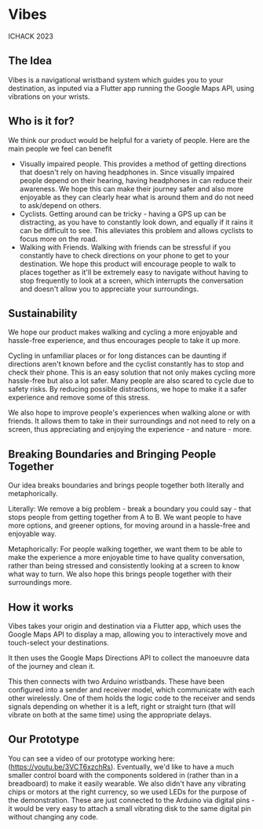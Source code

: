 # Vibes

ICHACK 2023 

## The Idea

Vibes is a navigational wristband system which guides you to your destination, as inputed via a Flutter app running the Google Maps API, using vibrations on your wrists. 

## Who is it for?

We think our product would be helpful for a variety of people. Here are the main people we feel can benefit

- Visually impaired people. This provides a method of getting directions that doesn't rely on having headphones in. Since visually impaired people depend on their hearing, having headphones in can reduce their awareness. We hope this can make their journey safer and also more enjoyable as they can clearly hear what is around them and do not need to ask/depend on others. 
- Cyclists. Getting around can be tricky - having a GPS up can be distracting, as you have to constantly look down, and equally if it rains it can be difficult to see. This alleviates this problem and allows cyclists to focus more on the road.
- Walking with Friends. Walking with friends can be stressful if you constantly have to check directions on your phone to get to your destination. We hope this product will encourage people to walk to places together as it'll be extremely easy to navigate without having to stop frequently to look at a screen, which interrupts the conversation and doesn't allow you to appreciate your surroundings. 

## Sustainability

We hope our product makes walking and cycling a more enjoyable and hassle-free experience, and thus encourages people to take it up more.

Cycling in unfamiliar places or for long distances can be daunting if directions aren't known before and the cyclist constantly has to stop and check their phone. This is an easy solution that not only makes cycling more hassle-free but also a lot safer. Many people are also scared to cycle due to safety risks. By reducing possible distractions, we hope to make it a safer experience and remove some of this stress. 

We also hope to improve people's experiences when walking alone or with friends. It allows them to take in their surroundings and not need to rely on a screen, thus appreciating and enjoying the experience - and nature - more. 


## Breaking Boundaries and Bringing People Together

Our idea breaks boundaries and brings people together both literally and metaphorically. 

Literally: We remove a big problem - break a boundary you could say - that stops people from getting together from A to B. We want people to have more options, and greener options, for moving around in a hassle-free and enjoyable way. 

Metaphorically: For people walking together, we want them to be able to make the experience a more enjoyable time to have quality conversation, rather than being stressed and consistently looking at a screen to know what way to turn. We also hope this brings people together with their surroundings more. 

## How it works

Vibes takes your origin and destination via a Flutter app, which uses the Google Maps API to display a map, allowing you to interactively move and touch-select your destinations. 

It then uses the Google Maps Directions API to collect the manoeuvre data of the journey and clean it. 

This then connects with two Arduino wristbands. These have been configured into a sender and receiver model, which communicate with each other wirelessly. One of them holds the logic code to the receiver and sends signals depending on whether it is a left, right or straight turn (that will vibrate on both at the same time) using the appropriate delays. 

## Our Prototype

You can see a video of our prototype working here: (https://youtu.be/3VCT6xzchRs). 
Eventually, we'd like to have a much smaller control board with the components soldered in (rather than in a breadboard) to make it easily wearable. We also didn't have any vibrating chips or motors at the right currency, so we used LEDs for the purpose of the demonstration. These are just connected to the Arduino via digital pins - it would be very easy to attach a small vibrating disk to the same digital pin without changing any code. 

